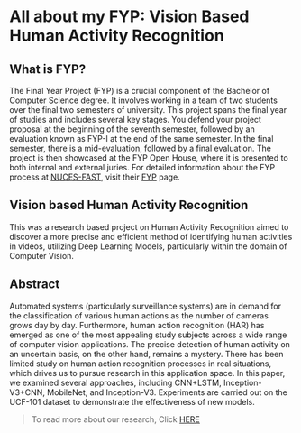 # All about my FYP: Vision Based Human Activity Recognition 

## What is FYP?
The Final Year Project (FYP) is a crucial component of the Bachelor of Computer Science degree. It involves working in a team of two students over the final two semesters of university. This project spans the final year of studies and includes several key stages. 
You defend your project proposal at the beginning of the seventh semester, followed by an evaluation known as FYP-I at the end of the same semester. In the final semester, there is a mid-evaluation, followed by a final evaluation. The project is then showcased at the FYP Open House, where it is presented to both internal and external juries. For detailed information about the FYP process at [NUCES-FAST](https://www.nu.edu.pk/), visit their [FYP](http://isb.nu.edu.pk/Student/FYP/) page.

## Vision based Human Activity Recognition
This was a research based project on Human Activity Recognition aimed to discover a more precise and efficient method of identifying human activities in videos, utilizing Deep Learning Models, particularly within the domain of Computer Vision.

## Abstract 
 Automated systems (particularly surveillance systems) are in demand for the classification of various human actions as the number of cameras grows day by
 day. Furthermore, human action recognition (HAR) has emerged as one of the most appealing study subjects across a wide range of computer vision applications. The
 precise detection of human activity on an uncertain basis, on the other hand, remains a mystery. There has been limited study on human action recognition
 processes in real situations, which drives us to pursue research in this application space. In this paper, we examined several approaches, including CNN+LSTM,
 Inception-V3+CNN, MobileNet, and Inception-V3. Experiments are carried out on the UCF-101 dataset to demonstrate the effectiveness of new models. 
> To read more about our research, Click [HERE](https://github.com/muhammadowaismushtaq/FYP/blob/main/Documentation/FYP%20Final%20Report.pdf)
